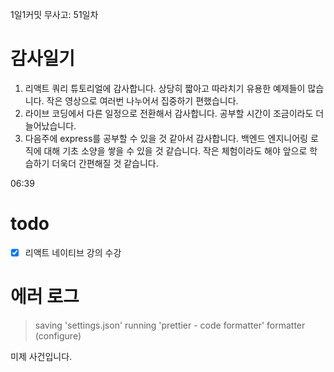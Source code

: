 1일1커밋 무사고: 51일차

# 감사일기

1. 리액트 쿼리 튜토리얼에 감사합니다. 상당히 짧아고 따라치기 유용한 예제들이 많습니다. 작은 영상으로 여러번 나누어서 집중하기 편했습니다.
2. 라이브 코딩에서 다른 일정으로 전환해서 감사합니다. 공부할 시간이 조금이라도 더 늘어났습니다.
3. 다음주에 express를 공부할 수 있을 것 같아서 감사합니다. 백엔드 엔지니어링 로직에 대해 기초 소양을 쌓을 수 있을 것 같습니다. 작은 체험이라도 해야 앞으로 학습하기 더욱더 간편해질 것 같습니다.

06:39

# todo

- [x] 리액트 네이티브 강의 수강

# 에러 로그

> saving 'settings.json' running 'prettier - code formatter' formatter (configure)

미제 사건입니다.

